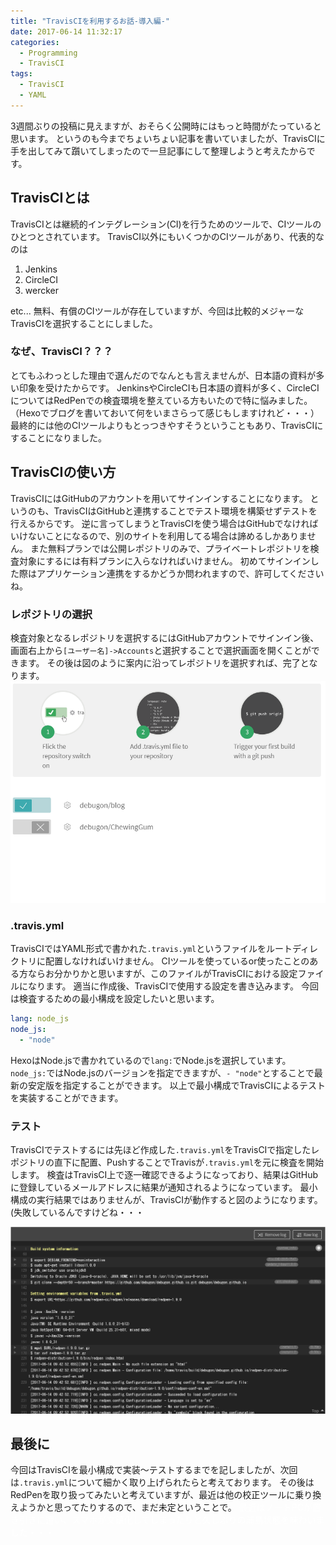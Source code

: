 ```yaml
---
title: "TravisCIを利用するお話-導入編-"
date: 2017-06-14 11:32:17
categories:
  - Programming
  - TravisCI
tags:
  - TravisCI
  - YAML
---
```


3週間ぶりの投稿に見えますが、おそらく公開時にはもっと時間がたっていると思います。
というのも今までちょいちょい記事を書いていましたが、TravisCIに手を出してみて躓いてしまったので一旦記事にして整理しようと考えたからです。

## TravisCIとは
TravisCIとは継続的インテグレーション(CI)を行うためのツールで、CIツールのひとつとされています。
TravisCI以外にもいくつかのCIツールがあり、代表的なのは

1. Jenkins
2. CircleCI
3. wercker

etc...
無料、有償のCIツールが存在していますが、今回は比較的メジャーなTravisCIを選択することにしました。

### なぜ、TravisCI？？？
とてもふわっとした理由で選んだのでなんとも言えませんが、日本語の資料が多い印象を受けたからです。
JenkinsやCircleCIも日本語の資料が多く、CircleCIについてはRedPenでの検査環境を整えている方もいたので特に悩みました。
（Hexoでブログを書いておいて何をいまさらって感じもしますけれど・・・）
最終的には他のCIツールよりもとっつきやすそうということもあり、TravisCIにすることになりました。

## TravisCIの使い方
TravisCIにはGitHubのアカウントを用いてサインインすることになります。
というのも、TravisCIはGitHubと連携することでテスト環境を構築せずテストを行えるからです。
逆に言ってしまうとTravisCIを使う場合はGitHubでなければいけないことになるので、別のサイトを利用してる場合は諦めるしかありません。
また無料プランでは公開レポジトリのみで、プライベートレポジトリを検査対象にするには有料プランに入らなければいけません。
初めてサインインした際はアプリケーション連携をするかどうか問われますので、許可してくださいね。

### レポジトリの選択
検査対象となるレポジトリを選択するにはGitHubアカウントでサインイン後、画面右上から`[ユーザー名]->Accounts`と選択することで選択画面を開くことができます。
その後は図のように案内に沿ってレポジトリを選択すれば、完了となります。
<img src="..\..\..\img\travis_repo.png" />

### .travis.yml
TravisCIではYAML形式で書かれた`.travis.yml`というファイルをルートディレクトリに配置しなければいけません。
CIツールを使っているor使ったことのある方ならお分かりかと思いますが、このファイルがTravisCIにおける設定ファイルになります。
適当に作成後、TravisCIで使用する設定を書き込みます。
今回は検査するための最小構成を設定したいと思います。

```YAML:.travis.yml
lang: node_js
node_js:
  - "node"
```

HexoはNode.jsで書かれているので`lang:`でNode.jsを選択しています。
`node_js:`ではNode.jsのバージョンを指定できますが、`- "node"`とすることで最新の安定版を指定することができます。
以上で最小構成でTravisCIによるテストを実装することができます。

### テスト
TravisCIでテストするには先ほど作成した`.travis.yml`をTravisCIで指定したレポジトリの直下に配置、PushすることでTravisが`.travis.yml`を元に検査を開始します。
検査はTravisCI上で逐一確認できるようになっており、結果はGitHubに登録しているメールアドレスに結果が通知されるようになっています。
最小構成の実行結果ではありませんが、TravisCIが動作すると図のようになります。(失敗しているんですけどね・・・

<img src="..\..\..\img\redpen-test-run.png" />

## 最後に
今回はTravisCIを最小構成で実装～テストするまでを記しましたが、次回は`.travis.yml`について細かく取り上げられたらと考えております。
その後はRedPenを取り扱ってみたいと考えていますが、最近は他の校正ツールに乗り換えようかと思ってたりするので、まだ未定ということで。
<font color="White">最近はノートPCが置き引きに遭い、スマホが文鎮化してしまったりと久しぶりの浦島状態を味わいました・・・</font>

<!--
><div style="text-align: right;">
引用元：[name](https://)
</div>
<img src="..\..\..\img\" />
<font color="White"></font>
-->
